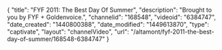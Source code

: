 {
    "title": "FYF 2011: The Best Day Of Summer",
    "description": "Brought to you by FYF + Goldenvoice.",
    "channelid": "168548",
    "videoid": "6384747",
    "date_created": "1440800388",
    "date_modified": "1449613870",
    "type": "captivate",
    "layout": "channelVideo",
    "url": "\/altamont\/fyf-2011-the-best-day-of-summer\/168548-6384747"
}